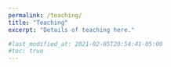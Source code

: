 ```yaml
---
permalink: /teaching/
title: "Teaching"
excerpt: "Details of teaching here."

#last_modified_at: 2021-02-05T20:54:41-05:00
#toc: true
---
```

